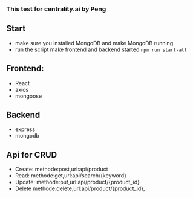 ### This test for centrality.ai by Peng
## Start
*  make sure you installed MongoDB and make  MongoDB running
*  run the script make frontend and backend started
`npm run start-all`

## Frontend:
* React
* axios
* mongoose

## Backend
* express
* mongodb

## Api for CRUD
* Create:
  methode:post,url:api/product
* Read:
  methode:get,url:api/search/{keyword}
* Update:
  methode:put,url:api/product/{product_id}
* Delete
  methode:delete,url:api/product/{product_id},

